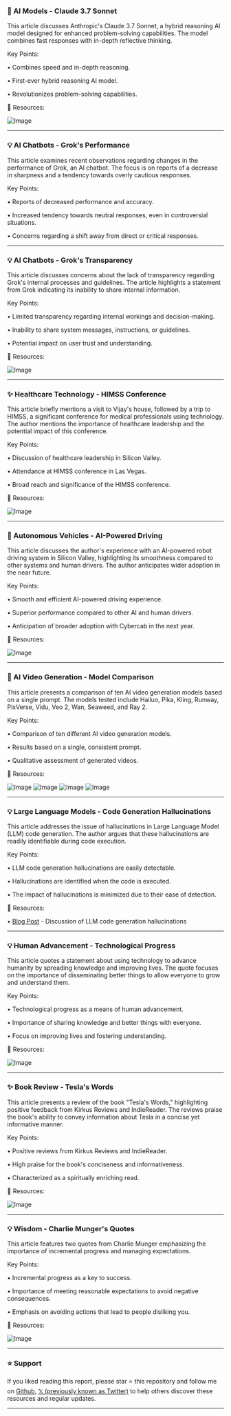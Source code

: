 ### 🤖 AI Models - Claude 3.7 Sonnet

This article discusses Anthropic's Claude 3.7 Sonnet, a hybrid reasoning AI model designed for enhanced problem-solving capabilities.  The model combines fast responses with in-depth reflective thinking.

Key Points:

•  Combines speed and in-depth reasoning.

•  First-ever hybrid reasoning AI model.

• Revolutionizes problem-solving capabilities.


🔗 Resources:

![Image](https://pbs.twimg.com/media/GlDhy0eXkAAM6vd?format=png&name=small)

---

### 💡 AI Chatbots - Grok's Performance

This article examines recent observations regarding changes in the performance of Grok, an AI chatbot.  The focus is on reports of a decrease in sharpness and a tendency towards overly cautious responses.

Key Points:

•  Reports of decreased performance and accuracy.

•  Increased tendency towards neutral responses, even in controversial situations.

•  Concerns regarding a shift away from direct or critical responses.


---

### 💡 AI Chatbots - Grok's Transparency

This article discusses concerns about the lack of transparency regarding Grok's internal processes and guidelines.  The article highlights a statement from Grok indicating its inability to share internal information.

Key Points:

•  Limited transparency regarding internal workings and decision-making.

•  Inability to share system messages, instructions, or guidelines.

•  Potential impact on user trust and understanding.


🔗 Resources:

![Image](https://pbs.twimg.com/media/GlDnc9IXkAEfph5?format=png&name=small)

---

### ✨ Healthcare Technology - HIMSS Conference

This article briefly mentions a visit to Vijay's house, followed by a trip to HIMSS, a significant conference for medical professionals using technology. The author mentions the importance of healthcare leadership and the potential impact of this conference.

Key Points:

•  Discussion of healthcare leadership in Silicon Valley.

•  Attendance at HIMSS conference in Las Vegas.

•  Broad reach and significance of the HIMSS conference.


🔗 Resources:

![Image](https://pbs.twimg.com/media/Gk4eH-daYAEn9nv?format=png&name=small)

---

### 🚀 Autonomous Vehicles - AI-Powered Driving

This article discusses the author's experience with an AI-powered robot driving system in Silicon Valley, highlighting its smoothness compared to other systems and human drivers. The author anticipates wider adoption in the near future.

Key Points:

•  Smooth and efficient AI-powered driving experience.

•  Superior performance compared to other AI and human drivers.

•  Anticipation of broader adoption with Cybercab in the next year.


🔗 Resources:

![Image](https://pbs.twimg.com/media/GlAuRygbQAANz2Z?format=jpg&name=small)

---

### 🚀 AI Video Generation - Model Comparison

This article presents a comparison of ten AI video generation models based on a single prompt.  The models tested include Hailuo, Pika, Kling, Runway, PixVerse, Vidu, Veo 2, Wan, Seaweed, and Ray 2.

Key Points:

•  Comparison of ten different AI video generation models.

•  Results based on a single, consistent prompt.

•  Qualitative assessment of generated videos.


🔗 Resources:

![Image](https://pbs.twimg.com/ext_tw_video_thumb/1895381740128174080/pu/img/PKsGvQnY0Q_ltDiA.jpg)
![Image](https://pbs.twimg.com/ext_tw_video_thumb/1895381920923451392/pu/img/yb22E210QdbtZ7Uj.jpg)
![Image](https://pbs.twimg.com/ext_tw_video_thumb/1895382057603551232/pu/img/w1QFW5_NqE1kCS_v.jpg)
![Image](https://pbs.twimg.com/ext_tw_video_thumb/1895382185395224576/pu/img/ypg-fR3OTgVlN7J4.jpg)

---

### 💡 Large Language Models - Code Generation Hallucinations

This article addresses the issue of hallucinations in Large Language Model (LLM) code generation.  The author argues that these hallucinations are readily identifiable during code execution.

Key Points:

•  LLM code generation hallucinations are easily detectable.

•  Hallucinations are identified when the code is executed.

•  The impact of hallucinations is minimized due to their ease of detection.


🔗 Resources:

• [Blog Post](https://t.co/eDhxpwiGCn) -  Discussion of LLM code generation hallucinations


---

### 💡  Human Advancement - Technological Progress

This article quotes a statement about using technology to advance humanity by spreading knowledge and improving lives.  The quote focuses on the importance of disseminating better things to allow everyone to grow and understand them.


Key Points:

•  Technological progress as a means of human advancement.

•  Importance of sharing knowledge and better things with everyone.

•  Focus on improving lives and fostering understanding.


🔗 Resources:

![Image](https://pbs.twimg.com/amplify_video_thumb/1895697513945956352/img/ppQlhYaZ8GRPTeTP.jpg)

---

### ✨ Book Review - Tesla's Words

This article presents a review of the book "Tesla's Words," highlighting positive feedback from Kirkus Reviews and IndieReader. The reviews praise the book's ability to convey information about Tesla in a concise yet informative manner.

Key Points:

•  Positive reviews from Kirkus Reviews and IndieReader.

•  High praise for the book's conciseness and informativeness.

•  Characterized as a spiritually enriching read.


🔗 Resources:

![Image](https://pbs.twimg.com/media/Gk92K2dWsAAZU6q?format=jpg&name=small)

---

### 💡  Wisdom - Charlie Munger's Quotes

This article features two quotes from Charlie Munger emphasizing the importance of incremental progress and managing expectations.

Key Points:

•  Incremental progress as a key to success.

•  Importance of meeting reasonable expectations to avoid negative consequences.

•  Emphasis on avoiding actions that lead to people disliking you.


🔗 Resources:

![Image](https://pbs.twimg.com/ext_tw_video_thumb/1895560218815160320/pu/img/A4hbGi4Hn4s40pP_.jpg)


---

### ⭐️ Support

If you liked reading this report, please star ⭐️ this repository and follow me on [Github](https://github.com/Drix10), [𝕏 (previously known as Twitter)](https://x.com/DRIX_10_) to help others discover these resources and regular updates.

---